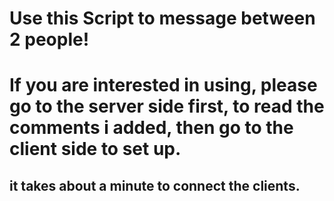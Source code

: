 # Use this Script to message between 2 people!
# If you are interested in using, please go to the server side first, to read the comments i added, then go to the client side to set up.
## it takes about a minute to connect the clients.
